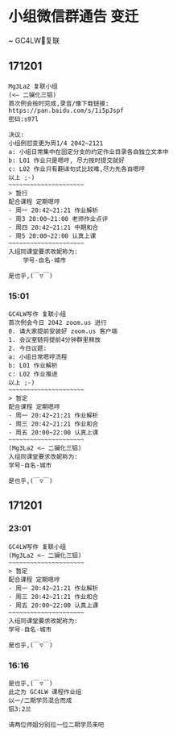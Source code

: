 # 小组微信群通告 变迁
~ GC4LW🐙复联

## 171201

    Mg3La2 复联小组 
    (<— 二镧化三铝)
    首次例会按时完成,录音/像下载链接:
    https://pan.baidu.com/s/1i5pJspf  
    密码:s97l

    决议:
    小组例怼变更为周1/4 2042~2121
    a: 小组日常集中在固定分支的约定作业目录各自独立文本中
    b: L01 作业只是嗯哼, 尽力按时提交就好
    c: L02 作业只有翻译句式比较难,尽力先各自嗯哼
    以上 ;-)
    ~~~~~~~~~~~~~~~~~~~~~
    > 暂行
    配合课程 定期嗯哼
    - 周一 20:42~21:21 作业解析
    - 周3 20:00~21:00 老师作业点评
    - 周四 20:42~21:21 中期和合
    - 周5 20:00~22:00 认真上课
    ~~~~~~~~~~~~~~~~~~~~~
    入组同课堂要求改妮称为:
        学号-自名-城市

    是也乎,(￣▽￣)

### 15:01

    GC4LW写作 复联小组 
    首次例会今日 2042 zoom.us 进行
    0. 请大家提前安装好 zoom.us 客户端
    1. 会议室链将提前4分钟群里释放
    2. 今日议题:
    a: 小组日常嗯哼流程
    b: L01 作业解析
    c: L02 作业推进
    以上 ;-)
    ~~~~~~~~~~~~~~~~~~~~~
    > 暂定
    配合课程 定期嗯哼
    - 周一 20:42~21:21 作业解析
    - 周三 20:42~21:21 作业和合
    - 周五 20:00~22:00 认真上课
    ~~~~~~~~~~~~~~~~~~~~~
    (Mg3La2 <— 二镧化三铝)
    入组同课堂要求改妮称为:
    学号-自名-城市

    是也乎,(￣▽￣)

## 171201

### 23:01

    GC4LW写作 复联小组 
    (Mg3La2 <— 二镧化三铝)
    ~~~~~~~~~~~~~~~~~~~~~
    > 暂定
    配合课程 定期嗯哼
    - 周一 20:42~21:21 作业解析
    - 周三 20:42~21:21 作业和合
    - 周五 20:00~22:00 认真上课
    ~~~~~~~~~~~~~~~~~~~~~
    入组同课堂要求改妮称为:
    学号-自名-城市

    是也乎,(￣▽￣)


### 16:16

    是也乎,(￣▽￣)
    此之为 GC4LW 课程作业组
    以一/二期学员混合而成
    铝3:2兰

    请两位师姐分别拉一位二期学员来吧

